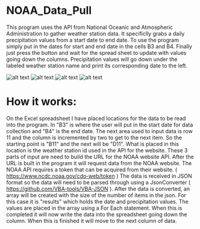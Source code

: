 # NOAA_Data_Pull
This program uses the API from National Oceanic and Atmospheric Administration to gather weather station data.  It specificlly grabs a daily precipitation values from a  start date to end date. To use the program simply put in the dates for start and end date in the cells B3 and B4. Finally just press the button and wait for the spread sheet to update with values going down the columns.  Precipitation values will go down under the labeled weather station name and print its corresponding date to the left. 

![alt text](https://github.com/miranm1/NOAA_Web_Scrapper/blob/master/noaa1.PNG)
![alt text](https://github.com/miranm1/NOAA_Web_Scrapper/blob/master/noaa2.PNG)
![alt text](https://github.com/miranm1/NOAA_Web_Scrapper/blob/master/noaa3.PNG)
![alt text](https://github.com/miranm1/NOAA_Web_Scrapper/blob/master/noaa4.PNG)
# How it works:
On the Excel spreadsheet I have placed locations for the data to be read into the program. In "B3" is where the user will put in the start date for data collection and "B4" is the end date. The next area used to input data is row 11 and the column is incremented by two to get to the next item. So the starting point is "B11" and the next will be "D11". What is placed in this location is the weather station id used in the API for the website. These 3 parts of input are need to build the URL for the NOAA website API. After the URL is built in the program it will request data from the NOAA website. The NOAA API requires a token that can be acquired from their website. ( https://www.ncdc.noaa.gov/cdo-web/token ) The data is received in JSON format so the data will need to be parsed through using a JsonConverter ( https://github.com/VBA-tools/VBA-JSON ). After the data is converted, an array will be created with the size of the number of items in the json. For this case it is "results" which holds the date and precipitation values. The values are placed in the array using a For Each statement. When this is completed it will now write the data into the spreadsheet going down the column. When this is finished it will move to the next column of data.
